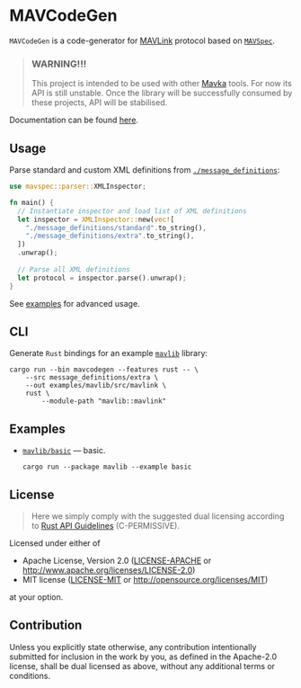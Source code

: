 MAVCodeGen
==========

`MAVCodeGen` is a code-generator for [MAVLink](https://mavlink.io/en/) protocol based on
[`MAVSpec`](https://gitlab.com/mavka/libs/mavspec).

> ### WARNING!!!
> 
> This project is intended to be used with other [Mavka](https://gitlab.com/mavka) tools. For now its API is still
> unstable. Once the library will be successfully consumed by these projects, API will be stabilised.

Documentation can be found [here](https://docs.rs/mavspec/latest/mavspec/).

Usage
-----

Parse standard and custom XML definitions from [`./message_definitions`](./message_definitions):

```rust
use mavspec::parser::XMLInspector;

fn main() {
  // Instantiate inspector and load list of XML definitions
  let inspector = XMLInspector::new(vec![
    "./message_definitions/standard".to_string(),
    "./message_definitions/extra".to_string(),
  ])
  .unwrap();
  
  // Parse all XML definitions
  let protocol = inspector.parse().unwrap();
}
```

See [examples](#examples) for advanced usage.

CLI
---

Generate `Rust` bindings for an example [`mavlib`](mavlib) library:

```shell
cargo run --bin mavcodegen --features rust -- \
    --src message_definitions/extra \
    --out examples/mavlib/src/mavlink \
    rust \
        --module-path "mavlib::mavlink"
```

Examples
--------

- [`mavlib/basic`](mavlib/examples/tcp_client.rs) — basic.
  ```shell
  cargo run --package mavlib --example basic
  ```

License
-------

> Here we simply comply with the suggested dual licensing according to
> [Rust API Guidelines](https://rust-lang.github.io/api-guidelines/about.html) (C-PERMISSIVE).

Licensed under either of

* Apache License, Version 2.0
  ([LICENSE-APACHE](LICENSE-APACHE) or http://www.apache.org/licenses/LICENSE-2.0)
* MIT license
  ([LICENSE-MIT](LICENSE-MIT) or http://opensource.org/licenses/MIT)

at your option.

Contribution
------------

Unless you explicitly state otherwise, any contribution intentionally submitted
for inclusion in the work by you, as defined in the Apache-2.0 license, shall be
dual licensed as above, without any additional terms or conditions.
